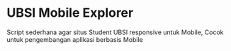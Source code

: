# UBSI Mobile Explorer
Script sederhana agar situs Student UBSI responsive untuk Mobile, Cocok untuk pengembangan aplikasi berbasis Mobile
